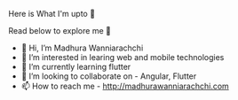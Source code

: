 Here is What I'm upto 👋

Read below to explore me 🙂

- 👋 Hi, I’m Madhura Wanniarachchi
- 👀 I’m interested in learing web and mobile technologies 
- 🌱 I’m currently learning flutter
- 💞️ I’m looking to collaborate on - Angular, Flutter
- 📫 How to reach me - http://madhurawanniarachchi.com



